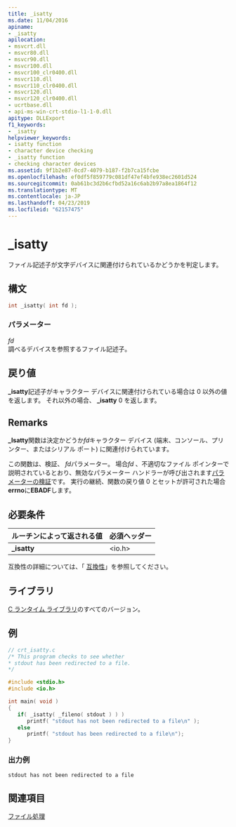 ```yaml
---
title: _isatty
ms.date: 11/04/2016
apiname:
- _isatty
apilocation:
- msvcrt.dll
- msvcr80.dll
- msvcr90.dll
- msvcr100.dll
- msvcr100_clr0400.dll
- msvcr110.dll
- msvcr110_clr0400.dll
- msvcr120.dll
- msvcr120_clr0400.dll
- ucrtbase.dll
- api-ms-win-crt-stdio-l1-1-0.dll
apitype: DLLExport
f1_keywords:
- _isatty
helpviewer_keywords:
- isatty function
- character device checking
- _isatty function
- checking character devices
ms.assetid: 9f1b2e87-0cd7-4079-b187-f2b7ca15fcbe
ms.openlocfilehash: ef0df5f859779c081df47ef4bfe938ec2601d524
ms.sourcegitcommit: 0ab61bc3d2b6cfbd52a16c6ab2b97a8ea1864f12
ms.translationtype: MT
ms.contentlocale: ja-JP
ms.lasthandoff: 04/23/2019
ms.locfileid: "62157475"
---
```

# <a name="isatty"></a>_isatty

ファイル記述子が文字デバイスに関連付けられているかどうかを判定します。

## <a name="syntax"></a>構文

```C
int _isatty( int fd );
```

### <a name="parameters"></a>パラメーター

*fd*<br/>
調べるデバイスを参照するファイル記述子。

## <a name="return-value"></a>戻り値

**_isatty**記述子がキャラクター デバイスに関連付けられている場合は 0 以外の値を返します。 それ以外の場合、 **_isatty** 0 を返します。

## <a name="remarks"></a>Remarks

**_Isatty**関数は決定かどうか*fd*キャラクター デバイス (端末、コンソール、プリンター、またはシリアル ポート) に関連付けられています。

この関数は、検証、 *fd*パラメーター。 場合*fd* 、不適切なファイル ポインターで説明されているとおり、無効なパラメーター ハンドラーが呼び出されます[パラメーターの検証](../../c-runtime-library/parameter-validation.md)です。 実行の継続、関数の戻り値 0 とセットが許可された場合**errno**に**EBADF**します。

## <a name="requirements"></a>必要条件

|ルーチンによって返される値|必須ヘッダー|
|-------------|---------------------|
|**_isatty**|\<io.h>|

互換性の詳細については、「 [互換性](../../c-runtime-library/compatibility.md)」を参照してください。

## <a name="libraries"></a>ライブラリ

[C ランタイム ライブラリ](../../c-runtime-library/crt-library-features.md)のすべてのバージョン。

## <a name="example"></a>例

```C
// crt_isatty.c
/* This program checks to see whether
* stdout has been redirected to a file.
*/

#include <stdio.h>
#include <io.h>

int main( void )
{
   if( _isatty( _fileno( stdout ) ) )
      printf( "stdout has not been redirected to a file\n" );
   else
      printf( "stdout has been redirected to a file\n");
}
```

### <a name="sample-output"></a>出力例

```Output
stdout has not been redirected to a file
```

## <a name="see-also"></a>関連項目

[ファイル処理](../../c-runtime-library/file-handling.md)<br/>
